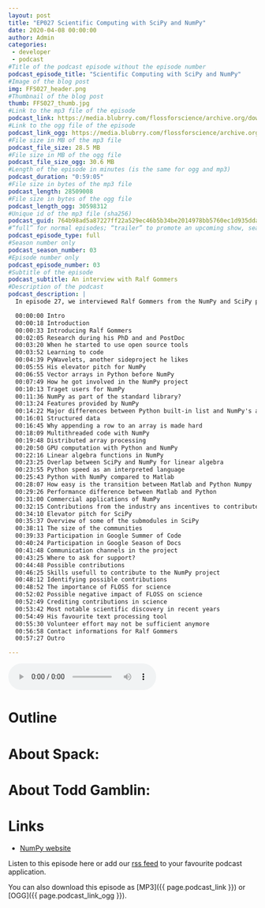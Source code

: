 ```yaml
---
layout: post
title: "EP027 Scientific Computing with SciPy and NumPy"
date: 2020-04-08 00:00:00
author: Admin
categories: 
 - developer
 - podcast
#Title of the podcast episode without the episode number
podcast_episode_title: "Scientific Computing with SciPy and NumPy"
#Image of the blog post
img: FFS027_header.png
#Thumbnail of the blog post
thumb: FFS027_thumb.jpg
#Link to the mp3 file of the episode
podcast_link: https://media.blubrry.com/flossforscience/archive.org/download/ffsep027numpyscipy/FFS_EP027_NumPy_SciPy.mp3
#Link to the ogg file of the episode
podcast_link_ogg: https://media.blubrry.com/flossforscience/archive.org/download/ffsep027numpyscipy/FFS_EP027_NumPy_SciPy.ogg
#File size in MB of the mp3 file
podcast_file_size: 28.5 MB
#File size in MB of the ogg file
podcast_file_size_ogg: 30.6 MB
#Length of the episode in minutes (is the same for ogg and mp3)
podcast_duration: "0:59:05"
#File size in bytes of the mp3 file
podcast_length: 28509008
#File size in bytes of the ogg file
podcast_length_ogg: 30598312
#Unique id of the mp3 file (sha256)
podcast_guid: 764b98ad5a87227ff22a529ec46b5b34be2014978bb5760ec1d935ddaf09e0ce
#“full” for normal episodes; “trailer” to promote an upcoming show, season, or episode; or “bonus” for extra content related to a show, season, or episode.
podcast_episode_type: full
#Season number only
podcast_season_number: 03
#Episode number only
podcast_episode_number: 03
#Subtitle of the episode 
podcast_subtitle: An interview with Ralf Gommers
#Description of the podcast
podcast_description: |
  In episode 27, we interviewed Ralf Gommers from the NumPy and SciPy projects. We started our discussion by talking about his past research experience as a physicist and his transition to open source software and programming. This led him to get involved in projects such as PyWavelets, NumPy and SciPy. Following that, we had a great discussion about NumPy, its many features, its target audience and its performance. We learned why NumPy is not included in Python's standard library and its overlap with Scipy. We also compared the combination of Matlab to NumPy and Python and how users could transition to this open source solution. We then had a brief discussion about SciPy and the features it provides. Ralf informed us of the positive results from Google's previous Summer of Code and Season of Docs participations.  We discussed how to reach the project and the many kinds of contributions that they are looking for. We talked about the importance of FLOSS for science and attribution of research output. We finished the interview with our classic quick questions and a reflection from Ralf about the need for more sustainability in open source software development as volunteer effort may not be sufficient in the future.  

  00:00:00 Intro
  00:00:18 Introduction
  00:00:33 Introducing Ralf Gommers
  00:02:05 Research during his PhD and and PostDoc
  00:03:20 When he started to use open source tools
  00:03:52 Learning to code
  00:04:39 PyWavelets, another sideproject he likes
  00:05:55 His elevator pitch for NumPy
  00:06:55 Vector arrays in Python before NumPy
  00:07:49 How he got involved in the NumPy project
  00:10:13 Traget users for NumPy
  00:11:36 NumPy as part of the standard library?
  00:13:24 Features provided by NumPy
  00:14:22 Major differences between Python built-in list and NumPy's array
  00:16:01 Structured data
  00:16:45 Why appending a row to an array is made hard
  00:18:09 Multithreaded code with NumPy
  00:19:48 Distributed array processing
  00:20:50 GPU computation with Python and NumPy
  00:22:16 Linear algebra functions in NumPy
  00:23:25 Overlap between SciPy and NumPy for linear algebra
  00:23:55 Python speed as an interpreted language
  00:25:43 Python with NumPy compared to Matlab
  00:28:07 How easy is the transition between Matlab and Python Numpy
  00:29:26 Performance difference between Matlab and Python
  00:31:00 Commercial applications of NumPy
  00:32:15 Contributions from the industry ans incentives to contribute
  00:34:10 Elevator pitch for SciPy
  00:35:37 Overview of some of the submodules in SciPy
  00:38:11 The size of the communities
  00:39:33 Participation in Google Summer of Code
  00:40:24 Participation in Google Season of Docs
  00:41:48 Communication channels in the project
  00:43:25 Where to ask for support?
  00:44:48 Possible contributions
  00:46:25 Skills usefull to contribute to the NumPy project
  00:48:12 Identifying possible contributions
  00:48:52 The importance of FLOSS for science
  00:52:02 Possible negative impact of FLOSS on science
  00:52:49 Crediting contributions in science
  00:53:42 Most notable scientific discovery in recent years
  00:54:49 His favourite text processing tool
  00:55:30 Volunteer effort may not be sufficient anymore
  00:56:58 Contact informations for Ralf Gommers
  00:57:27 Outro

---
```


<audio controls>
  <source src="{{ page.podcast_link_ogg }}" type="audio/ogg">
  <source src="{{ page.podcast_link }}" type="audio/mpeg">
Your browser does not support the audio element.
</audio>

# Outline



# About Spack:


# About Todd Gamblin:


# Links

- [NumPy website](https://www.numpy.org)


Listen to this episode here or add our [rss feed](https://flossforscience.com/feed.xml) to your favourite podcast application. 

You can also download this episode as [MP3]({{ page.podcast_link }}) or [OGG]({{ page.podcast_link_ogg }}). 
